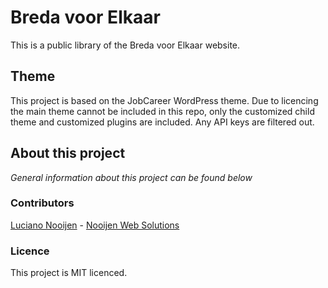 # Breda voor Elkaar

This is a public library of the Breda voor Elkaar website.

## Theme
This project is based on the JobCareer WordPress theme. Due to licencing the main theme cannot be included in this repo, only the customized child theme and customized plugins are included. Any API keys are filtered out.

## About this project
*General information about this project can be found below*

### Contributors
[Luciano Nooijen](http://github.com/lucianonooijen) - [Nooijen Web Solutions](http://nooijensolutions.nl)

### Licence
This project is MIT licenced.